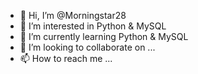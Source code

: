 - 👋 Hi, I’m @Morningstar28
- 👀 I’m interested in Python & MySQL
- 🌱 I’m currently learning Python & MySQL
- 💞️ I’m looking to collaborate on ...
- 📫 How to reach me ...

<!---
Morningstar28/Morningstar28 is a ✨ special ✨ repository because its `README.md` (this file) appears on your GitHub profile.
You can click the Preview link to take a look at your changes.
--->
